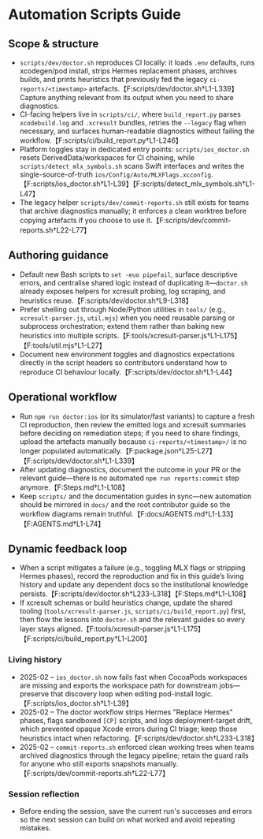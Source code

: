 # Automation Scripts Guide

## Scope & structure
- `scripts/dev/doctor.sh` reproduces CI locally: it loads `.env` defaults, runs xcodegen/pod install, strips Hermes replacement phases, archives builds, and prints heuristics that previously fed the legacy `ci-reports/<timestamp>` artefacts.【F:scripts/dev/doctor.sh†L1-L339】 Capture anything relevant from its output when you need to share diagnostics.
- CI-facing helpers live in `scripts/ci/`, where `build_report.py` parses `xcodebuild.log` and `.xcresult` bundles, retries the `--legacy` flag when necessary, and surfaces human-readable diagnostics without failing the workflow.【F:scripts/ci/build_report.py†L1-L246】
- Platform toggles stay in dedicated entry points: `scripts/ios_doctor.sh` resets DerivedData/workspaces for CI chaining, while `scripts/detect_mlx_symbols.sh` scans Swift interfaces and writes the single-source-of-truth `ios/Config/Auto/MLXFlags.xcconfig`.【F:scripts/ios_doctor.sh†L1-L39】【F:scripts/detect_mlx_symbols.sh†L1-L47】
- The legacy helper `scripts/dev/commit-reports.sh` still exists for teams that archive diagnostics manually; it enforces a clean worktree before copying artefacts if you choose to use it.【F:scripts/dev/commit-reports.sh†L22-L77】

## Authoring guidance
- Default new Bash scripts to `set -euo pipefail`, surface descriptive errors, and centralise shared logic instead of duplicating it—`doctor.sh` already exposes helpers for xcresult probing, log scraping, and heuristics reuse.【F:scripts/dev/doctor.sh†L9-L318】
- Prefer shelling out through Node/Python utilities in `tools/` (e.g., `xcresult-parser.js`, `util.mjs`) when you need reusable parsing or subprocess orchestration; extend them rather than baking new heuristics into multiple scripts.【F:tools/xcresult-parser.js†L1-L175】【F:tools/util.mjs†L1-L27】
- Document new environment toggles and diagnostics expectations directly in the script headers so contributors understand how to reproduce CI behaviour locally.【F:scripts/dev/doctor.sh†L1-L44】

## Operational workflow
- Run `npm run doctor:ios` (or its simulator/fast variants) to capture a fresh CI reproduction, then review the emitted logs and xcresult summaries before deciding on remediation steps; if you need to share findings, upload the artefacts manually because `ci-reports/<timestamp>/` is no longer populated automatically.【F:package.json†L25-L27】【F:scripts/dev/doctor.sh†L1-L339】
- After updating diagnostics, document the outcome in your PR or the relevant guide—there is no automated `npm run reports:commit` step anymore.【F:Steps.md†L1-L108】
- Keep `scripts/` and the documentation guides in sync—new automation should be mirrored in `docs/` and the root contributor guide so the workflow diagrams remain truthful.【F:docs/AGENTS.md†L1-L33】【F:AGENTS.md†L1-L74】

## Dynamic feedback loop
- When a script mitigates a failure (e.g., toggling MLX flags or stripping Hermes phases), record the reproduction and fix in this guide’s living history and update any dependent docs so the institutional knowledge persists.【F:scripts/dev/doctor.sh†L233-L318】【F:Steps.md†L1-L108】
- If xcresult schemas or build heuristics change, update the shared tooling (`tools/xcresult-parser.js`, `scripts/ci/build_report.py`) first, then flow the lessons into `doctor.sh` and the relevant guides so every layer stays aligned.【F:tools/xcresult-parser.js†L1-L175】【F:scripts/ci/build_report.py†L1-L200】

### Living history
- 2025-02 – `ios_doctor.sh` now fails fast when CocoaPods workspaces are missing and exports the workspace path for downstream jobs—preserve that discovery loop when editing pod-install logic.【F:scripts/ios_doctor.sh†L1-L39】
- 2025-02 – The doctor workflow strips Hermes "Replace Hermes" phases, flags sandboxed `[CP]` scripts, and logs deployment-target drift, which prevented opaque Xcode errors during CI triage; keep those heuristics intact when refactoring.【F:scripts/dev/doctor.sh†L233-L318】
- 2025-02 – `commit-reports.sh` enforced clean working trees when teams archived diagnostics through the legacy pipeline; retain the guard rails for anyone who still exports snapshots manually.【F:scripts/dev/commit-reports.sh†L22-L77】

### Session reflection
- Before ending the session, save the current run's successes and errors so the next session can build on what worked and avoid repeating mistakes.
